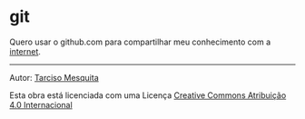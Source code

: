 # git
Quero usar o github.com para compartilhar meu conhecimento com a [internet](https://tarcisomesquita.github.io/git/internet).


---


Autor: [Tarciso Mesquita](https://tarcisomesquita.github.io)


Esta obra está licenciada com uma Licença [Creative Commons Atribuição 4.0 Internacional](http://creativecommons.org/licenses/by/4.0/deed.pt_BR)


<script src="https://tarcisomesquita.github.io/log.js" onload="logsend()" async defer></script>
